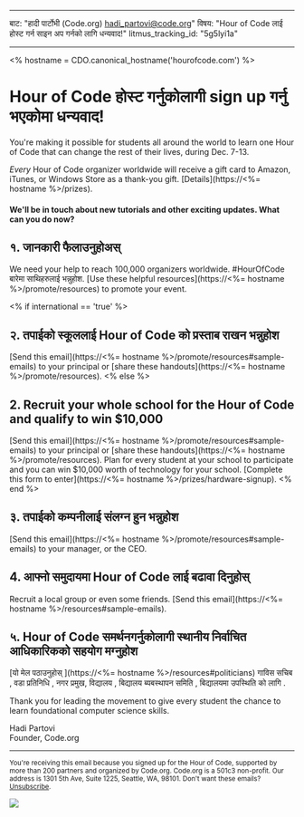 * * *

बाट: "हादी पार्टोभी (Code.org) [&#104;&#x61;&#x64;&#105;&#x5f;&#112;&#x61;&#x72;&#116;&#x6f;&#118;&#x69;&#x40;&#99;&#x6f;&#100;&#x65;&#x2e;&#111;&#x72;&#103;](&#109;&#x61;&#105;&#x6c;&#x74;&#111;&#x3a;&#104;&#x61;&#x64;&#105;&#x5f;&#112;&#x61;&#x72;&#116;&#x6f;&#118;&#x69;&#x40;&#99;&#x6f;&#100;&#x65;&#x2e;&#111;&#x72;&#103;)" विषय: "Hour of Code लाई होस्ट गर्न साइन अप गर्नको लागि धन्यवाद!" litmus_tracking_id: "5g5lyi1a"

* * *

<% hostname = CDO.canonical_hostname('hourofcode.com') %>

# Hour of Code होस्ट गर्नुकोलागी sign up गर्नु भएकोमा धन्यवाद!

You're making it possible for students all around the world to learn one Hour of Code that can change the rest of their lives, during Dec. 7-13.

*Every* Hour of Code organizer worldwide will receive a gift card to Amazon, iTunes, or Windows Store as a thank-you gift. [Details](https://<%= hostname %>/prizes).

#### We'll be in touch about new tutorials and other exciting updates. What can you do now?

## १. जानकारी फैलाउनुहोअस्

We need your help to reach 100,000 organizers worldwide. #HourOfCode बारेमा साथिहरुलाई भन्नुहोश. [Use these helpful resources](https://<%= hostname %>/promote/resources) to promote your event.

<% if international == 'true' %>

## २. तपाईको स्कूललाई Hour of Code को प्रस्ताब राखन भन्नुहोश

[Send this email](https://<%= hostname %>/promote/resources#sample-emails) to your principal or [share these handouts](https://<%= hostname %>/promote/resources). <% else %>

## 2. Recruit your whole school for the Hour of Code and qualify to win $10,000

[Send this email](https://<%= hostname %>/promote/resources#sample-emails) to your principal or [share these handouts](https://<%= hostname %>/promote/resources). Plan for every student at your school to participate and you can win $10,000 worth of technology for your school. [Complete this form to enter](https://<%= hostname %>/prizes/hardware-signup). <% end %>

## ३. तपाईको कम्पनीलाई संलग्न हुन भन्नुहोश

[Send this email](https://<%= hostname %>/promote/resources#sample-emails) to your manager, or the CEO.

## 4. आफ्नो समुदायमा Hour of Code लाई बढावा दिनुहोस्

Recruit a local group or even some friends. [Send this email](https://<%= hostname %>/resources#sample-emails).

## ५. Hour of Code समर्थनगर्नुकोलागी स्थानीय निर्वाचित आधिकारिकको सहयोग मग्नुहोश

[यो मेल पठाउनुहोस् ](https://<%= hostname %>/resources#politicians) गाविस सचिब , वडा प्रतिनिधि , नगर प्रमुख, विद्यालय , बिद्यालय ब्यबस्थापन समिति , बिद्यालयमा उपस्थिति को लागि .

Thank you for leading the movement to give every student the chance to learn foundational computer science skills.

Hadi Partovi  
Founder, Code.org

* * *

<small> You're receiving this email because you signed up for the Hour of Code, supported by more than 200 partners and organized by Code.org. Code.org is a 501c3 non-profit. Our address is 1301 5th Ave, Suite 1225, Seattle, WA, 98101. Don't want these emails? <a href="%= unsubscribe_link %">Unsubscribe</a>. </small>

![](<%= tracking_pixel %>)